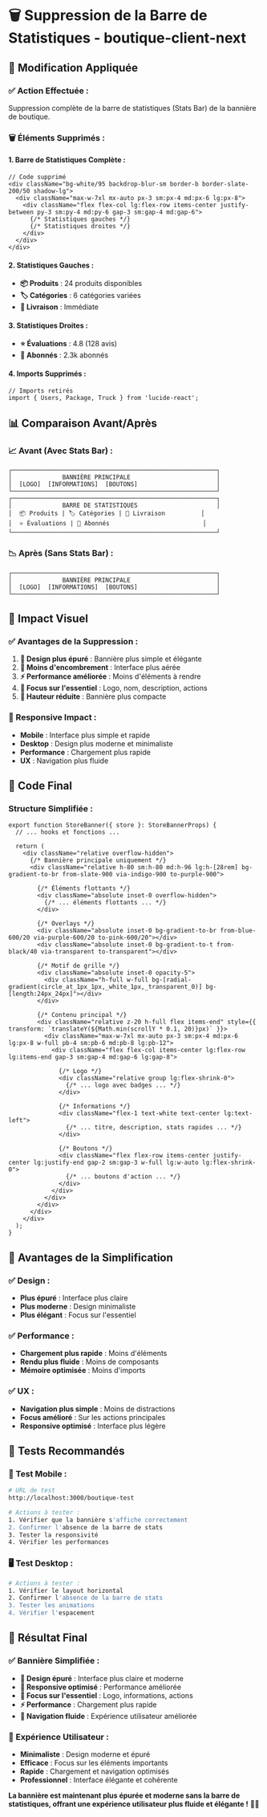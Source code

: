 # 🗑️ Suppression de la Barre de Statistiques - boutique-client-next

## 🎯 Modification Appliquée

### **✅ Action Effectuée :**
Suppression complète de la barre de statistiques (Stats Bar) de la bannière de boutique.

### **🗑️ Éléments Supprimés :**

#### **1. Barre de Statistiques Complète :**
```tsx
// Code supprimé
<div className="bg-white/95 backdrop-blur-sm border-b border-slate-200/50 shadow-lg">
  <div className="max-w-7xl mx-auto px-3 sm:px-4 md:px-6 lg:px-8">
    <div className="flex flex-col lg:flex-row items-center justify-between py-3 sm:py-4 md:py-6 gap-3 sm:gap-4 md:gap-6">
      {/* Statistiques gauches */}
      {/* Statistiques droites */}
    </div>
  </div>
</div>
```

#### **2. Statistiques Gauches :**
- **📦 Produits** : 24 produits disponibles
- **🏷️ Catégories** : 6 catégories variées
- **🚚 Livraison** : Immédiate

#### **3. Statistiques Droites :**
- **⭐ Évaluations** : 4.8 (128 avis)
- **👥 Abonnés** : 2.3k abonnés

#### **4. Imports Supprimés :**
```tsx
// Imports retirés
import { Users, Package, Truck } from 'lucide-react';
```

## 📊 Comparaison Avant/Après

### **📈 Avant (Avec Stats Bar) :**
```
┌─────────────────────────────────────────────────────────┐
│              BANNIÈRE PRINCIPALE                        │
│  [LOGO]  [INFORMATIONS]  [BOUTONS]                      │
└─────────────────────────────────────────────────────────┘
┌─────────────────────────────────────────────────────────┐
│              BARRE DE STATISTIQUES                      │
│  📦 Produits | 🏷️ Catégories | 🚚 Livraison          │
│  ⭐ Évaluations | 👥 Abonnés                          │
└─────────────────────────────────────────────────────────┘
```

### **📉 Après (Sans Stats Bar) :**
```
┌─────────────────────────────────────────────────────────┐
│              BANNIÈRE PRINCIPALE                        │
│  [LOGO]  [INFORMATIONS]  [BOUTONS]                      │
└─────────────────────────────────────────────────────────┘
```

## 🎨 Impact Visuel

### **✅ Avantages de la Suppression :**

1. **🎯 Design plus épuré** : Bannière plus simple et élégante
2. **📱 Moins d'encombrement** : Interface plus aérée
3. **⚡ Performance améliorée** : Moins d'éléments à rendre
4. **🎨 Focus sur l'essentiel** : Logo, nom, description, actions
5. **📏 Hauteur réduite** : Bannière plus compacte

### **📱 Responsive Impact :**

- **Mobile** : Interface plus simple et rapide
- **Desktop** : Design plus moderne et minimaliste
- **Performance** : Chargement plus rapide
- **UX** : Navigation plus fluide

## 🔧 Code Final

### **Structure Simplifiée :**
```tsx
export function StoreBanner({ store }: StoreBannerProps) {
  // ... hooks et fonctions ...

  return (
    <div className="relative overflow-hidden">
      {/* Bannière principale uniquement */}
      <div className="relative h-80 sm:h-80 md:h-96 lg:h-[28rem] bg-gradient-to-br from-slate-900 via-indigo-900 to-purple-900">
        
        {/* Éléments flottants */}
        <div className="absolute inset-0 overflow-hidden">
          {/* ... éléments flottants ... */}
        </div>
        
        {/* Overlays */}
        <div className="absolute inset-0 bg-gradient-to-br from-blue-600/20 via-purple-600/20 to-pink-600/20"></div>
        <div className="absolute inset-0 bg-gradient-to-t from-black/40 via-transparent to-transparent"></div>
        
        {/* Motif de grille */}
        <div className="absolute inset-0 opacity-5">
          <div className="h-full w-full bg-[radial-gradient(circle_at_1px_1px,_white_1px,_transparent_0)] bg-[length:24px_24px]"></div>
        </div>

        {/* Contenu principal */}
        <div className="relative z-20 h-full flex items-end" style={{ transform: `translateY(${Math.min(scrollY * 0.1, 20)}px)` }}>
          <div className="max-w-7xl mx-auto px-3 sm:px-4 md:px-6 lg:px-8 w-full pb-4 sm:pb-6 md:pb-8 lg:pb-12">
            <div className="flex flex-col items-center lg:flex-row lg:items-end gap-3 sm:gap-4 md:gap-6 lg:gap-8">
              
              {/* Logo */}
              <div className="relative group lg:flex-shrink-0">
                {/* ... logo avec badges ... */}
              </div>

              {/* Informations */}
              <div className="flex-1 text-white text-center lg:text-left">
                {/* ... titre, description, stats rapides ... */}
              </div>

              {/* Boutons */}
              <div className="flex flex-row items-center justify-center lg:justify-end gap-2 sm:gap-3 w-full lg:w-auto lg:flex-shrink-0">
                {/* ... boutons d'action ... */}
              </div>
            </div>
          </div>
        </div>
      </div>
    </div>
  );
}
```

## 🎯 Avantages de la Simplification

### **✅ Design :**
- **Plus épuré** : Interface plus claire
- **Plus moderne** : Design minimaliste
- **Plus élégant** : Focus sur l'essentiel

### **✅ Performance :**
- **Chargement plus rapide** : Moins d'éléments
- **Rendu plus fluide** : Moins de composants
- **Mémoire optimisée** : Moins d'imports

### **✅ UX :**
- **Navigation plus simple** : Moins de distractions
- **Focus amélioré** : Sur les actions principales
- **Responsive optimisé** : Interface plus légère

## 🧪 Tests Recommandés

### **📱 Test Mobile :**
```bash
# URL de test
http://localhost:3000/boutique-test

# Actions à tester :
1. Vérifier que la bannière s'affiche correctement
2. Confirmer l'absence de la barre de stats
3. Tester la responsivité
4. Vérifier les performances
```

### **🖥️ Test Desktop :**
```bash
# Actions à tester :
1. Vérifier le layout horizontal
2. Confirmer l'absence de la barre de stats
3. Tester les animations
4. Vérifier l'espacement
```

## 🎉 Résultat Final

### **✅ Bannière Simplifiée :**

- **🎯 Design épuré** : Interface plus claire et moderne
- **📱 Responsive optimisé** : Performance améliorée
- **🎨 Focus sur l'essentiel** : Logo, informations, actions
- **⚡ Performance** : Chargement plus rapide
- **🔄 Navigation fluide** : Expérience utilisateur améliorée

### **🎨 Expérience Utilisateur :**

- **Minimaliste** : Design moderne et épuré
- **Efficace** : Focus sur les éléments importants
- **Rapide** : Chargement et navigation optimisés
- **Professionnel** : Interface élégante et cohérente

**La bannière est maintenant plus épurée et moderne sans la barre de statistiques, offrant une expérience utilisateur plus fluide et élégante !** 🎯✨
